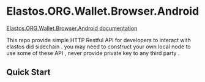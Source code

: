 Elastos.ORG.Wallet.Browser.Android
==============

[Elastos.ORG.Wallet.Browser.Android documentation](https://walletbrowserandroid.readthedocs.io)

This repo provide simple HTTP Restful API for developers to interact with elastos did sidechain . you may need to construct your own local node to use some of these API , never provide private key to any third party . 


## Quick Start

